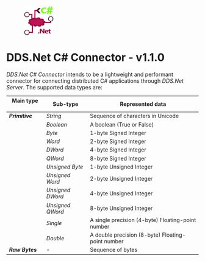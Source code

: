 &nbsp; &nbsp; &nbsp; &nbsp; &nbsp; &nbsp; <img src="./.assets/DDS.Net Connector Icon-CS-BG-None.png" width="15%" />


# DDS.Net C# Connector - v1.1.0

*DDS.Net C# Connector* intends to be a lightweight and performant connector for connecting distributed C# applications through *DDS.Net Server*. The supported data types are:

| Main type &nbsp;&nbsp;&nbsp;&nbsp;&nbsp;    | Sub-type          | Represented data                                    |
|---------------------------------------------|-------------------|-----------------------------------------------------|
| ***Primitive***                             | *String*          | Sequence of characters in Unicode                   |
|                                             | *Boolean*         | A boolean (True or False)                           |
|                                             | *Byte*            | 1-byte Signed Integer                               |
|                                             | *Word*            | 2-byte Signed Integer                               |
|                                             | *DWord*           | 4-byte Signed Integer                               |
|                                             | *QWord*           | 8-byte Signed Integer                               |
|                                             | *Unsigned Byte*   | 1-byte Unsigned Integer                             |
|                                             | *Unsigned Word*   | 2-byte Unsigned Integer                             |
|                                             | *Unsigned DWord*  | 4-byte Unsigned Integer                             |
|                                             | *Unsigned QWord*  | 8-byte Unsigned Integer                             |
|                                             | *Single*          | A single precision (4-byte) Floating-point number   |
|                                             | *Double*          | A double precision (8-byte) Floating-point number   |
| ***Raw Bytes***                             | -                 | Sequence of bytes                                   |

